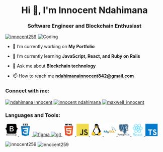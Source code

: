 <h1 align="center">Hi 👋, I'm Innocent Ndahimana</h1>
<h3 align="center">Software Engineer and Blockchain Enthusiast</h3>
<img align="right" alt="Coding" width="400" src="https://media.tenor.com/uYP_Nkq8VPsAAAAd/coding-hello-world.gif">
<p align="left"> 
    <a href="https://github.com/ryo-ma/github-profile-trophy">
        <img src="https://github-profile-trophy.vercel.app/?username=innocent259" alt="innocent259" />
    </a> 
</p>

- 🔭 I’m currently working on **My Portfolio**

- 🌱 I’m currently learning **JavaScript, React, and Ruby on Rails**

- 💬 Ask me about **Blockchain technology**

- 📫 How to reach me **ndahimanainnocent842@gmail.com**

<h3 align="left">Connect with me:</h3>
<p align="left">
<a href="https://twitter.com/ndahimana innocent" target="blank">
    <img align="center" 
    src="https://raw.githubusercontent.com/rahuldkjain/github-profile-readme-generator/master/src/images/icons/Social/twitter.svg" 
    alt="ndahimana innocent" 
    height="30" 
    width="40" />
</a>
<a href="https://linkedin.com/in/innocent ndahimana" 
target="blank">
<img align="center" 
src="https://raw.githubusercontent.com/rahuldkjain/github-profile-readme-generator/master/src/images/icons/Social/linked-in-alt.svg" 
alt="innocent ndahimana" 
height="30" 
width="40" />
</a>
<a href="https://instagram.com/maxwell_innocent" 
target="blank">
<img align="center" 
src="https://raw.githubusercontent.com/rahuldkjain/github-profile-readme-generator/master/src/images/icons/Social/instagram.svg" 
alt="maxwell_innocent" height="30" 
width="40" />
</a>
</p>

<h3 align="left">Languages and Tools:</h3>
<p align="left"> <a href="https://getbootstrap.com" target="_blank" rel="noreferrer"> <img src="https://raw.githubusercontent.com/devicons/devicon/master/icons/bootstrap/bootstrap-plain-wordmark.svg" alt="bootstrap" width="40" height="40"/> </a> <a href="https://www.w3schools.com/css/" target="_blank" rel="noreferrer"> <img src="https://raw.githubusercontent.com/devicons/devicon/master/icons/css3/css3-original-wordmark.svg" alt="css3" width="40" height="40"/> </a> <a href="https://www.figma.com/" target="_blank" rel="noreferrer"> <img src="https://www.vectorlogo.zone/logos/figma/figma-icon.svg" alt="figma" width="40" height="40"/> </a> <a href="https://git-scm.com/" target="_blank" rel="noreferrer"> <img src="https://www.vectorlogo.zone/logos/git-scm/git-scm-icon.svg" alt="git" width="40" height="40"/> </a> <a href="https://www.w3.org/html/" target="_blank" rel="noreferrer"> <img src="https://raw.githubusercontent.com/devicons/devicon/master/icons/html5/html5-original-wordmark.svg" alt="html5" width="40" height="40"/> </a> <a href="https://developer.mozilla.org/en-US/docs/Web/JavaScript" target="_blank" rel="noreferrer"> <img src="https://raw.githubusercontent.com/devicons/devicon/master/icons/javascript/javascript-original.svg" alt="javascript" width="40" height="40"/> </a> <a href="https://www.linux.org/" target="_blank" rel="noreferrer"> <img src="https://raw.githubusercontent.com/devicons/devicon/master/icons/linux/linux-original.svg" alt="linux" width="40" height="40"/> </a> <a href="https://www.mysql.com/" target="_blank" rel="noreferrer"> <img src="https://raw.githubusercontent.com/devicons/devicon/master/icons/mysql/mysql-original-wordmark.svg" alt="mysql" width="40" height="40"/> </a> <a href="https://www.postgresql.org" target="_blank" rel="noreferrer"> <img src="https://raw.githubusercontent.com/devicons/devicon/master/icons/postgresql/postgresql-original-wordmark.svg" alt="postgresql" width="40" height="40"/> </a> <a href="https://reactjs.org/" target="_blank" rel="noreferrer"> <img src="https://raw.githubusercontent.com/devicons/devicon/master/icons/react/react-original-wordmark.svg" alt="react" width="40" height="40"/> </a> <a href="https://www.typescriptlang.org/" target="_blank" rel="noreferrer"> <img src="https://raw.githubusercontent.com/devicons/devicon/master/icons/typescript/typescript-original.svg" alt="typescript" width="40" height="40"/> </a> </p>

<p><img align="left" src="https://github-readme-stats.vercel.app/api/top-langs?username=innocent259&show_icons=true&locale=en&layout=compact" alt="innocent259" /></p>

<p>&nbsp;<img align="center" src="https://github-readme-stats.vercel.app/api?username=innocent259&show_icons=true&locale=en" alt="innocent259" /></p>
